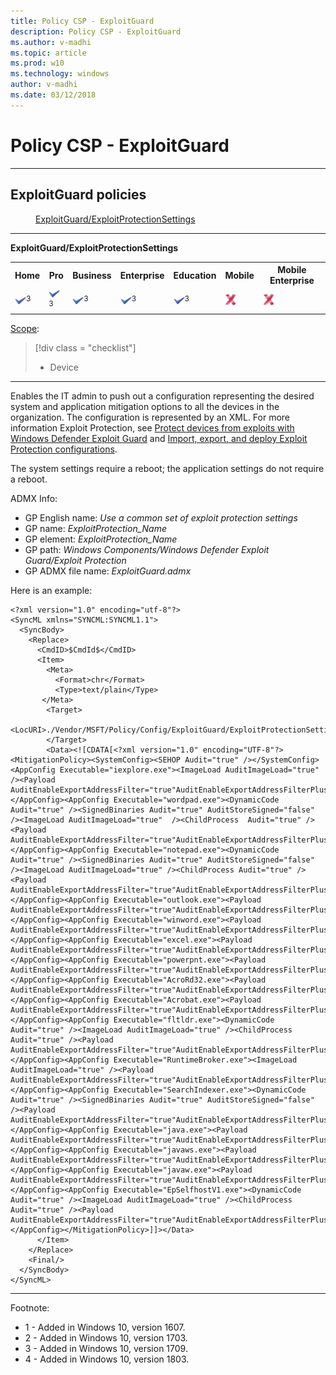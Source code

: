 ```yaml
---
title: Policy CSP - ExploitGuard
description: Policy CSP - ExploitGuard
ms.author: v-madhi
ms.topic: article
ms.prod: w10
ms.technology: windows
author: v-madhi
ms.date: 03/12/2018
---
```


# Policy CSP - ExploitGuard



<hr/>

<!--Policies-->
## ExploitGuard policies  

<dl>
  <dd>
    <a href="#exploitguard-exploitprotectionsettings">ExploitGuard/ExploitProtectionSettings</a>
  </dd>
</dl>


<hr/>

<!--Policy-->
<a href="" id="exploitguard-exploitprotectionsettings"></a>**ExploitGuard/ExploitProtectionSettings**  

<!--SupportedSKUs-->
<table>
<tr>
	<th>Home</th>
	<th>Pro</th>
	<th>Business</th>
	<th>Enterprise</th>
	<th>Education</th>
	<th>Mobile</th>
	<th>Mobile Enterprise</th>
</tr>
<tr>
	<td><img src="images/checkmark.png" alt="check mark" /><sup>3</sup></td>
	<td><img src="images/checkmark.png" alt="check mark" /><sup>3</sup></td>
	<td><img src="images/checkmark.png" alt="check mark" /><sup>3</sup></td>
	<td><img src="images/checkmark.png" alt="check mark" /><sup>3</sup></td>
	<td><img src="images/checkmark.png" alt="check mark" /><sup>3</sup></td>
	<td><img src="images/crossmark.png" alt="cross mark" /></td>
	<td><img src="images/crossmark.png" alt="cross mark" /></td>
</tr>
</table>

<!--/SupportedSKUs-->
<!--Scope-->
[Scope](./policy-configuration-service-provider.md#policy-scope):

> [!div class = "checklist"]
> * Device

<hr/>

<!--/Scope-->
<!--Description-->
Enables the IT admin to push out a configuration representing the desired system and application mitigation options to all the devices in the organization. The configuration is represented by an XML. For more information Exploit Protection, see [Protect devices from exploits with Windows Defender Exploit Guard](https://docs.microsoft.com/windows/threat-protection/windows-defender-exploit-guard/exploit-protection-exploit-guard) and [Import, export, and deploy Exploit Protection configurations](https://docs.microsoft.com/windows/threat-protection/windows-defender-exploit-guard/import-export-exploit-protection-emet-xml).

The system settings require a reboot; the application settings do not require a reboot.

<!--/Description-->
<!--ADMXMapped-->
ADMX Info:  
-   GP English name: *Use a common set of exploit protection settings*
-   GP name: *ExploitProtection_Name*
-   GP element: *ExploitProtection_Name*
-   GP path: *Windows Components/Windows Defender Exploit Guard/Exploit Protection*
-   GP ADMX file name: *ExploitGuard.admx*

<!--/ADMXMapped-->
<!--Example-->
Here is an example:

``` syntax
<?xml version="1.0" encoding="utf-8"?>
<SyncML xmlns="SYNCML:SYNCML1.1">
  <SyncBody>
    <Replace>
      <CmdID>$CmdId$</CmdID>
      <Item>
        <Meta>
          <Format>chr</Format>
          <Type>text/plain</Type>
       </Meta>
        <Target>
          <LocURI>./Vendor/MSFT/Policy/Config/ExploitGuard/ExploitProtectionSettings</LocURI>
        </Target>
        <Data><![CDATA[<?xml version="1.0" encoding="UTF-8"?><MitigationPolicy><SystemConfig><SEHOP Audit="true" /></SystemConfig><AppConfig Executable="iexplore.exe"><ImageLoad AuditImageLoad="true" /><Payload AuditEnableExportAddressFilter="true"AuditEnableExportAddressFilterPlus="true"AuditEnableImportAddressFilter="true"AuditEnableRopStackPivot="true"AuditEnableRopCallerCheck="true"AuditEnableRopSimExec="true"/></AppConfig><AppConfig Executable="wordpad.exe"><DynamicCode Audit="true" /><SignedBinaries Audit="true" AuditStoreSigned="false" /><ImageLoad AuditImageLoad="true"  /><ChildProcess  Audit="true" /><Payload AuditEnableExportAddressFilter="true"AuditEnableExportAddressFilterPlus="true"AuditEnableImportAddressFilter="true"AuditEnableRopStackPivot="true"AuditEnableRopCallerCheck="true"AuditEnableRopSimExec="true"/></AppConfig><AppConfig Executable="notepad.exe"><DynamicCode Audit="true" /><SignedBinaries Audit="true" AuditStoreSigned="false" /><ImageLoad AuditImageLoad="true" /><ChildProcess Audit="true" /><Payload AuditEnableExportAddressFilter="true"AuditEnableExportAddressFilterPlus="true"AuditEnableImportAddressFilter="true"AuditEnableRopStackPivot="true"AuditEnableRopCallerCheck="true"AuditEnableRopSimExec="true"/></AppConfig><AppConfig Executable="outlook.exe"><Payload AuditEnableExportAddressFilter="true"AuditEnableExportAddressFilterPlus="true"AuditEnableImportAddressFilter="true"AuditEnableRopStackPivot="true"AuditEnableRopCallerCheck="true"AuditEnableRopSimExec="true"/></AppConfig><AppConfig Executable="winword.exe"><Payload AuditEnableExportAddressFilter="true"AuditEnableExportAddressFilterPlus="true"AuditEnableImportAddressFilter="true"AuditEnableRopStackPivot="true"AuditEnableRopCallerCheck="true"AuditEnableRopSimExec="true"/></AppConfig><AppConfig Executable="excel.exe"><Payload AuditEnableExportAddressFilter="true"AuditEnableExportAddressFilterPlus="true"AuditEnableImportAddressFilter="true"AuditEnableRopStackPivot="true"AuditEnableRopCallerCheck="true"AuditEnableRopSimExec="true"/></AppConfig><AppConfig Executable="powerpnt.exe"><Payload AuditEnableExportAddressFilter="true"AuditEnableExportAddressFilterPlus="true"AuditEnableImportAddressFilter="true"AuditEnableRopStackPivot="true"AuditEnableRopCallerCheck="true"AuditEnableRopSimExec="true"/></AppConfig><AppConfig Executable="AcroRd32.exe"><Payload AuditEnableExportAddressFilter="true"AuditEnableExportAddressFilterPlus="true"AuditEnableImportAddressFilter="true"AuditEnableRopStackPivot="true"AuditEnableRopCallerCheck="true"AuditEnableRopSimExec="true"/></AppConfig><AppConfig Executable="Acrobat.exe"><Payload AuditEnableExportAddressFilter="true"AuditEnableExportAddressFilterPlus="true"AuditEnableImportAddressFilter="true"AuditEnableRopStackPivot="true"AuditEnableRopCallerCheck="true"AuditEnableRopSimExec="true"/></AppConfig><AppConfig Executable="fltldr.exe"><DynamicCode Audit="true" /><ImageLoad AuditImageLoad="true" /><ChildProcess Audit="true" /><Payload AuditEnableExportAddressFilter="true"AuditEnableExportAddressFilterPlus="true"AuditEnableImportAddressFilter="true"AuditEnableRopStackPivot="true"AuditEnableRopCallerCheck="true"AuditEnableRopSimExec="true"/></AppConfig><AppConfig Executable="RuntimeBroker.exe"><ImageLoad AuditImageLoad="true" /><Payload AuditEnableExportAddressFilter="true"AuditEnableExportAddressFilterPlus="true"AuditEnableImportAddressFilter="true"AuditEnableRopStackPivot="true"AuditEnableRopCallerCheck="true"AuditEnableRopSimExec="true"/></AppConfig><AppConfig Executable="SearchIndexer.exe"><DynamicCode Audit="true" /><SignedBinaries Audit="true" AuditStoreSigned="false" /><Payload AuditEnableExportAddressFilter="true"AuditEnableExportAddressFilterPlus="true"AuditEnableImportAddressFilter="true"AuditEnableRopStackPivot="true"AuditEnableRopCallerCheck="true"AuditEnableRopSimExec="true"/></AppConfig><AppConfig Executable="java.exe"><Payload AuditEnableExportAddressFilter="true"AuditEnableExportAddressFilterPlus="true"AuditEnableImportAddressFilter="true"AuditEnableRopStackPivot="true"AuditEnableRopCallerCheck="true"AuditEnableRopSimExec="true"/></AppConfig><AppConfig Executable="javaws.exe"><Payload AuditEnableExportAddressFilter="true"AuditEnableExportAddressFilterPlus="true"AuditEnableImportAddressFilter="true"AuditEnableRopStackPivot="true"AuditEnableRopCallerCheck="true"AuditEnableRopSimExec="true"/></AppConfig><AppConfig Executable="javaw.exe"><Payload AuditEnableExportAddressFilter="true"AuditEnableExportAddressFilterPlus="true"AuditEnableImportAddressFilter="true"AuditEnableRopStackPivot="true"AuditEnableRopCallerCheck="true"AuditEnableRopSimExec="true"/></AppConfig><AppConfig Executable="EpSelfhostV1.exe"><DynamicCode Audit="true" /><ImageLoad AuditImageLoad="true" /><ChildProcess Audit="true" /><Payload AuditEnableExportAddressFilter="true"AuditEnableExportAddressFilterPlus="true"AuditEnableImportAddressFilter="true"AuditEnableRopStackPivot="true"AuditEnableRopCallerCheck="true"AuditEnableRopSimExec="true"/></AppConfig></MitigationPolicy>]]></Data>
      </Item>
    </Replace>
    <Final/>
  </SyncBody>
</SyncML>

```

<!--/Example-->
<!--/Policy-->
<hr/>

Footnote:

-   1 - Added in Windows 10, version 1607.
-   2 - Added in Windows 10, version 1703.
-   3 - Added in Windows 10, version 1709.
-   4 - Added in Windows 10, version 1803.

<!--/Policies-->

